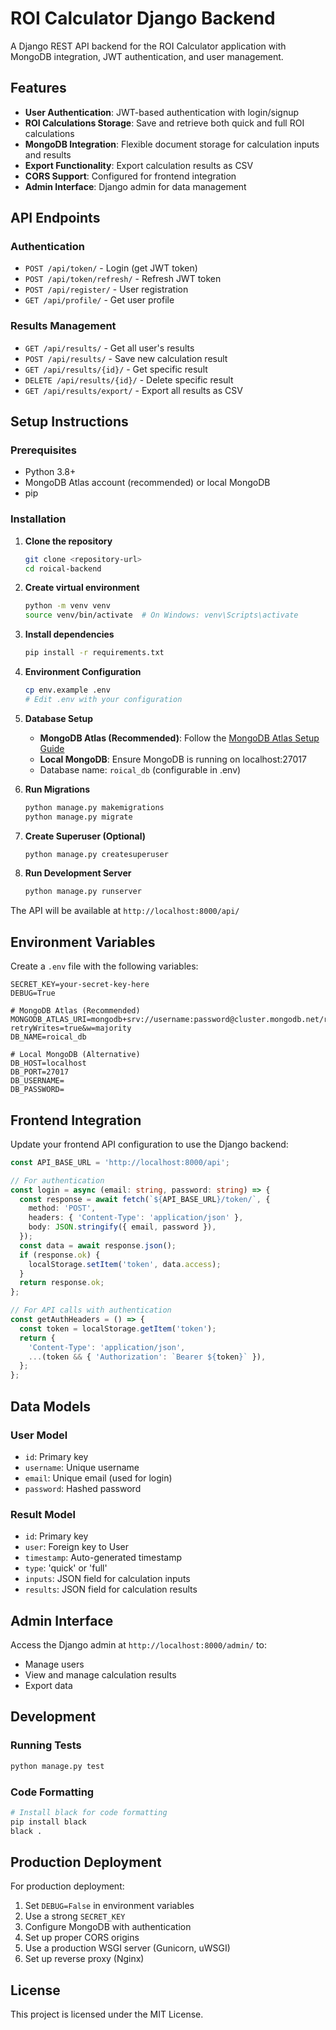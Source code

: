 # ROI Calculator Django Backend

A Django REST API backend for the ROI Calculator application with MongoDB integration, JWT authentication, and user management.

## Features

- **User Authentication**: JWT-based authentication with login/signup
- **ROI Calculations Storage**: Save and retrieve both quick and full ROI calculations
- **MongoDB Integration**: Flexible document storage for calculation inputs and results
- **Export Functionality**: Export calculation results as CSV
- **CORS Support**: Configured for frontend integration
- **Admin Interface**: Django admin for data management

## API Endpoints

### Authentication
- `POST /api/token/` - Login (get JWT token)
- `POST /api/token/refresh/` - Refresh JWT token
- `POST /api/register/` - User registration
- `GET /api/profile/` - Get user profile

### Results Management
- `GET /api/results/` - Get all user's results
- `POST /api/results/` - Save new calculation result
- `GET /api/results/{id}/` - Get specific result
- `DELETE /api/results/{id}/` - Delete specific result
- `GET /api/results/export/` - Export all results as CSV

## Setup Instructions

### Prerequisites
- Python 3.8+
- MongoDB Atlas account (recommended) or local MongoDB
- pip

### Installation

1. **Clone the repository**
   ```bash
   git clone <repository-url>
   cd roical-backend
   ```

2. **Create virtual environment**
   ```bash
   python -m venv venv
   source venv/bin/activate  # On Windows: venv\Scripts\activate
   ```

3. **Install dependencies**
   ```bash
   pip install -r requirements.txt
   ```

4. **Environment Configuration**
   ```bash
   cp env.example .env
   # Edit .env with your configuration
   ```

5. **Database Setup**
   - **MongoDB Atlas (Recommended)**: Follow the [MongoDB Atlas Setup Guide](MONGODB_ATLAS_SETUP.md)
   - **Local MongoDB**: Ensure MongoDB is running on localhost:27017
   - Database name: `roical_db` (configurable in .env)

6. **Run Migrations**
   ```bash
   python manage.py makemigrations
   python manage.py migrate
   ```

7. **Create Superuser (Optional)**
   ```bash
   python manage.py createsuperuser
   ```

8. **Run Development Server**
   ```bash
   python manage.py runserver
   ```

The API will be available at `http://localhost:8000/api/`

## Environment Variables

Create a `.env` file with the following variables:

```env
SECRET_KEY=your-secret-key-here
DEBUG=True

# MongoDB Atlas (Recommended)
MONGODB_ATLAS_URI=mongodb+srv://username:password@cluster.mongodb.net/roical_db?retryWrites=true&w=majority
DB_NAME=roical_db

# Local MongoDB (Alternative)
DB_HOST=localhost
DB_PORT=27017
DB_USERNAME=
DB_PASSWORD=
```

## Frontend Integration

Update your frontend API configuration to use the Django backend:

```typescript
const API_BASE_URL = 'http://localhost:8000/api';

// For authentication
const login = async (email: string, password: string) => {
  const response = await fetch(`${API_BASE_URL}/token/`, {
    method: 'POST',
    headers: { 'Content-Type': 'application/json' },
    body: JSON.stringify({ email, password }),
  });
  const data = await response.json();
  if (response.ok) {
    localStorage.setItem('token', data.access);
  }
  return response.ok;
};

// For API calls with authentication
const getAuthHeaders = () => {
  const token = localStorage.getItem('token');
  return {
    'Content-Type': 'application/json',
    ...(token && { 'Authorization': `Bearer ${token}` }),
  };
};
```

## Data Models

### User Model
- `id`: Primary key
- `username`: Unique username
- `email`: Unique email (used for login)
- `password`: Hashed password

### Result Model
- `id`: Primary key
- `user`: Foreign key to User
- `timestamp`: Auto-generated timestamp
- `type`: 'quick' or 'full'
- `inputs`: JSON field for calculation inputs
- `results`: JSON field for calculation results

## Admin Interface

Access the Django admin at `http://localhost:8000/admin/` to:
- Manage users
- View and manage calculation results
- Export data

## Development

### Running Tests
```bash
python manage.py test
```

### Code Formatting
```bash
# Install black for code formatting
pip install black
black .
```

## Production Deployment

For production deployment:

1. Set `DEBUG=False` in environment variables
2. Use a strong `SECRET_KEY`
3. Configure MongoDB with authentication
4. Set up proper CORS origins
5. Use a production WSGI server (Gunicorn, uWSGI)
6. Set up reverse proxy (Nginx)

## License

This project is licensed under the MIT License.
